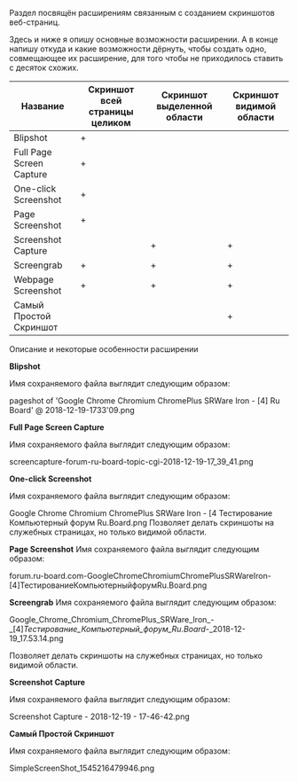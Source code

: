 Раздел посвящён расширениям связанным с созданием скриншотов веб-страниц.

Здесь и ниже я опишу основные возможности расширении. А в конце напишу откуда и какие возможности дёрнуть, чтобы создать одно, совмещающее их расширение, для того чтобы не приходилось ставить с десяток схожих.

| Название                 | Скриншот всей страницы целиком | Скриншот выделенной области | Скриншот видимой области |
|--------------------------|--------------------------------|-----------------------------|--------------------------|
| Blipshot                 | +                              |                             |                          |
| Full Page Screen Capture | +                              |                             |                          |
| One-click Screenshot     | +                              |                             |                          |
| Page Screenshot          | +                              |                             |                          |
| Screenshot Capture       |                                | +                           | +                        |
| Screengrab               | +                              | +                           | +                        |
| Webpage Screenshot       | +                              | +                           | +                        |
| Cамый Простой Скриншот   |                                |                             | +                        |

Описание и некоторые особенности расширении

**Blipshot**

Имя сохраняемого файла выглядит следующим образом:

pageshot of 'Google Chrome Chromium ChromePlus SRWare Iron - [4] Ru Board' @ 2018-12-19-1733'09.png


**Full Page Screen Capture**

Имя сохраняемого файла выглядит следующим образом:

screencapture-forum-ru-board-topic-cgi-2018-12-19-17_39_41.png


**One-click Screenshot**

Имя сохраняемого файла выглядит следующим образом:

Google Chrome   Chromium   ChromePlus   SRWare Iron - [4     Тестирование    Компьютерный форум Ru.Board.png
Позволяет делать скриншоты на служебных страницах, но только видимой области.

**Page Screenshot**
Имя сохраняемого файла выглядит следующим образом:

forum.ru-board.com-GoogleChromeChromiumChromePlusSRWareIron-[4]ТестированиеКомпьютерныйфорумRu.Board.png

**Screengrab**
Имя сохраняемого файла выглядит следующим образом:

Google_Chrome_Chromium_ChromePlus_SRWare_Iron_-_[4]_Тестирование_Компьютерный_форум_Ru.Board_-_2018-12-19_17.53.14.png

Позволяет делать скриншоты на служебных страницах, но только видимой области.

**Screenshot Capture**

Имя сохраняемого файла выглядит следующим образом:

Screenshot Capture - 2018-12-19 - 17-46-42.png

**Cамый Простой Скриншот**

Имя сохраняемого файла выглядит следующим образом:

SimpleScreenShot_1545216479946.png
